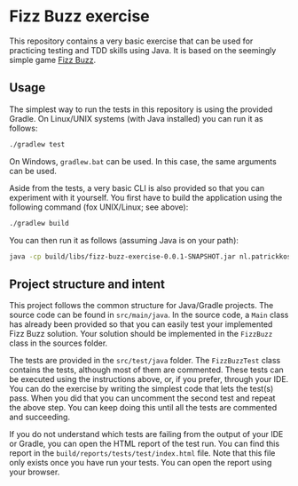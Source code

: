 # Fizz Buzz exercise

This repository contains a very basic exercise that can be used for practicing testing and TDD skills using Java.
It is based on the seemingly simple game [Fizz Buzz](https://en.wikipedia.org/wiki/Fizz_buzz).

## Usage
The simplest way to run the tests in this repository is using the provided Gradle.
On Linux/UNIX systems (with Java installed) you can run it as follows:
```bash
./gradlew test
```
On Windows, `gradlew.bat` can be used. In this case, the same arguments can be used.

Aside from the tests, a very basic CLI is also provided so that you can experiment with it yourself.
You first have to build the application using the following command (fox UNIX/Linux; see above):
```bash
./gradlew build
```

You can then run it as follows (assuming Java is on your path):
```bash
java -cp build/libs/fizz-buzz-exercise-0.0.1-SNAPSHOT.jar nl.patrickkostjens.Main
```


## Project structure and intent
This project follows the common structure for Java/Gradle projects.
The source code can be found in `src/main/java`.
In the source code, a `Main` class has already been provided so that you can easily test your implemented Fizz Buzz solution.
Your solution should be implemented in the `FizzBuzz` class in the sources folder.

The tests are provided in the `src/test/java` folder.
The `FizzBuzzTest` class contains the tests, although most of them are commented.
These tests can be executed using the instructions above, or, if you prefer, through your IDE.
You can do the exercise by writing the simplest code that lets the test(s) pass.
When you did that you can uncomment the second test and repeat the above step.
You can keep doing this until all the tests are commented and succeeding.

If you do not understand which tests are failing from the output of your IDE or Gradle, you can open the HTML report of the test run.
You can find this report in the `build/reports/tests/test/index.html` file.
Note that this file only exists once you have run your tests.
You can open the report using your browser.
